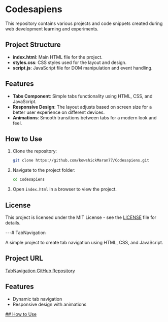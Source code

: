 
# Codesapiens

This repository contains various projects and code snippets created during web development learning and experiments.

## Project Structure

- **index.html**: Main HTML file for the project.
- **styles.css**: CSS styles used for the layout and design.
- **script.js**: JavaScript file for DOM manipulation and event handling.

## Features

- **Tabs Component**: Simple tabs functionality using HTML, CSS, and JavaScript.
- **Responsive Design**: The layout adjusts based on screen size for a better user experience on different devices.
- **Animations**: Smooth transitions between tabs for a modern look and feel.

## How to Use

1. Clone the repository:

   ```bash
   git clone https://github.com/kowshickMaran77/Codesapiens.git
   ```

2. Navigate to the project folder:

   ```bash
   cd Codesapiens
   ```

3. Open `index.html` in a browser to view the project.

## License

This project is licensed under the MIT License - see the [LICENSE](LICENSE) file for details.

---# TabNavigation

A simple project to create tab navigation using HTML, CSS, and JavaScript.

## Project URL

[TabNavigation GitHub Repository](https://github.com/kowshickMaran77/TabNavigation.git)

## Features

- Dynamic tab navigation
- Responsive design with animations

[## How to Use](https://roadmap.sh/projects/simple-tabs)

